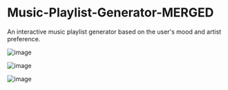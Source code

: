 # Music-Playlist-Generator-MERGED
An interactive music playlist generator based on the user's mood and artist preference.


![image](https://github.com/Adithi1910/Music-Playlist-Generator-MERGED/assets/138274346/b3e87170-0899-45b5-98ee-e03bfaa2b2be)

![image](https://github.com/Adithi1910/Music-Playlist-Generator-MERGED/assets/138274346/04330f5f-600b-415d-8a85-ee2dc4f9a845)

![image](https://github.com/Adithi1910/Music-Playlist-Generator-MERGED/assets/138274346/d8c9bce5-400c-4380-a75d-a6d1fbb96668)




